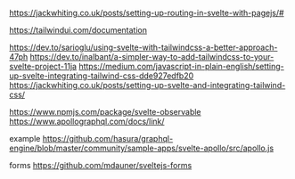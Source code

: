 https://jackwhiting.co.uk/posts/setting-up-routing-in-svelte-with-pagejs/#

https://tailwindui.com/documentation


https://dev.to/sarioglu/using-svelte-with-tailwindcss-a-better-approach-47ph
https://dev.to/inalbant/a-simpler-way-to-add-tailwindcss-to-your-svelte-project-11ja
https://medium.com/javascript-in-plain-english/setting-up-svelte-integrating-tailwind-css-dde927edfb20
https://jackwhiting.co.uk/posts/setting-up-svelte-and-integrating-tailwind-css/


https://www.npmjs.com/package/svelte-observable
https://www.apollographql.com/docs/link/


example
https://github.com/hasura/graphql-engine/blob/master/community/sample-apps/svelte-apollo/src/apollo.js



forms
https://github.com/mdauner/sveltejs-forms